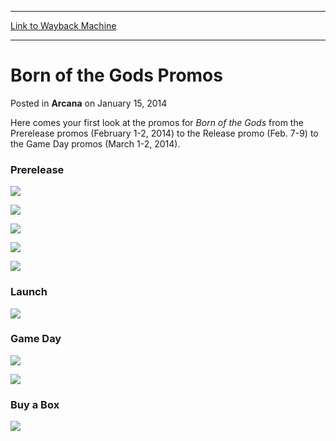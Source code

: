 
---
[Link to Wayback Machine](https://web.archive.org/web/20210801105829/https://magic.wizards.com/en/articles/archive/arcana/born-gods-promos-2014-01-15)

[_metadata_:description]:- "Here comes your first look at the promos for Born of the Gods from the Prerelease promos (February 1-2, 2014) to the Release promo (Feb. 7-9) to the Game Day promos (March 1-2, 2014). Prerelease  Launch Game Day Buy a Box"
[_metadata_:generator]:- "Drupal 7 (http://drupal.org)"
[_metadata_:node]:- "152451"
[_metadata_:publish_date]:- "2014-01-15"
[_metadata_:source]:- "div-main-content"
[_metadata_:title]:- "Born of the Gods Promos"
[_metadata_:wayback_capture_timestamp]:- "2021-08-01 10:58:29"
[_metadata_:wayback_raw_url]:- "https://web.archive.org/web/20210801105829id_/https://magic.wizards.com/en/articles/archive/arcana/born-gods-promos-2014-01-15"
[_metadata_:wayback_url]:- "https://magic.wizards.com/en/articles/archive/arcana/born-gods-promos-2014-01-15"
---


Born of the Gods Promos
=======================



 Posted in **Arcana**
 on January 15, 2014 










Here comes your first look at the promos for *Born of the Gods* from the Prerelease promos (February 1-2, 2014) to the Release promo (Feb. 7-9) to the Game Day promos (March 1-2, 2014).


### Prerelease


![](https://media.wizards.com/images/magic/daily/arcana/9asufo_arc1408_prerelease_w.jpg)

![](https://media.wizards.com/images/magic/daily/arcana/9asufo_arc1408_prerelease_u.jpg)

![](https://media.wizards.com/images/magic/daily/arcana/9asufo_arc1408_prerelease_b.jpg)

![](https://media.wizards.com/images/magic/daily/arcana/9asufo_arc1408_prerelease_r.jpg)

![](https://media.wizards.com/images/magic/daily/arcana/9asufo_arc1408_prerelease_g.jpg)

### Launch


![](https://media.wizards.com/images/magic/daily/arcana/9asufo_arc1408_launch.jpg)

### Game Day


![](https://media.wizards.com/images/magic/daily/arcana/9asufo_arc1408_gameday_part.jpg)

![](https://media.wizards.com/images/magic/daily/arcana/9asufo_arc1408_gameday_prize.jpg)

### Buy a Box


![](https://media.wizards.com/images/magic/daily/arcana/9asufo_arc1408_buyabox.jpg)





